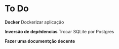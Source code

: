 # To Do

**Docker**
Dockerizar aplicação

**Inversão de depêdencias**
Trocar SQLite por Postgres

**Fazer uma documentção decente**
